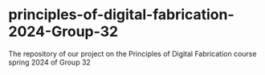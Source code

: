# principles-of-digital-fabrication-2024-Group-32
The repository of our project on the Principles of Digital Fabrication course spring 2024 of Group 32
